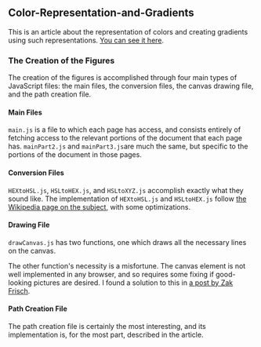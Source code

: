 ## Color-Representation-and-Gradients
This is an article about the representation of colors and creating gradients using such representations. [You can see it here](https://evoniuk.github.io/Color-Representation-and-Gradients/).

### The Creation of the Figures

The creation of the figures is accomplished through four main types of JavaScript files: the main files, the conversion files, the canvas drawing file, and the path creation file.

#### Main Files

`main.js` is a file to which each page has access, and consists entirely of fetching access to the relevant portions of the document that each page has. `mainPart2.js` and `mainPart3.js`are much the same, but specific to the portions of the document in those pages.

#### Conversion Files

`HEXtoHSL.js`, `HSLtoHEX.js`, and `HSLtoXYZ.js` accomplish exactly what they sound like. The implementation of `HEXtoHSL.js` and `HSLtoHEX.js` follow [the Wikipedia page on the subject](https://en.wikipedia.org/wiki/HSL_and_HSV#Formal_derivation), with some optimizations.

#### Drawing File

`drawCanvas.js` has two functions, one which draws all the necessary lines on the canvas.

The other function's necessity is a misfortune. The canvas element is not well implemented in any browser, and so requires some fixing if good-looking pictures are desired. I found a solution to this in [a post by Zak Frisch](https://medium.com/wdstack/fixing-html5-2d-canvas-blur-8ebe27db07da).

#### Path Creation File

The path creation file is certainly the most interesting, and its implementation is, for the most part, described in the article.
